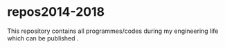 # repos2014-2018
This repository contains all programmes/codes during my engineering life which can be published .
